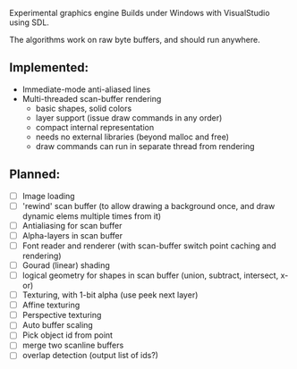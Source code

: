 Experimental graphics engine
Builds under Windows with VisualStudio using SDL.

The algorithms work on raw byte buffers, and should run anywhere.

Implemented:
------------
* Immediate-mode anti-aliased lines
* Multi-threaded scan-buffer rendering
    - basic shapes, solid colors
    - layer support (issue draw commands in any order)
    - compact internal representation
    - needs no external libraries (beyond malloc and free)
    - draw commands can run in separate thread from rendering

Planned:
--------
* [ ] Image loading
* [ ] 'rewind' scan buffer (to allow drawing a background once, and draw dynamic elems multiple times from it)
* [ ] Antialiasing for scan buffer
* [ ] Alpha-layers in scan buffer
* [ ] Font reader and renderer (with scan-buffer switch point caching and rendering)
* [ ] Gourad (linear) shading
* [ ] logical geometry for shapes in scan buffer (union, subtract, intersect, x-or)
* [ ] Texturing, with 1-bit alpha (use peek next layer)
* [ ] Affine texturing
* [ ] Perspective texturing
* [ ] Auto buffer scaling
* [ ] Pick object id from point
* [ ] merge two scanline buffers 
* [ ] overlap detection (output list of ids?) 
